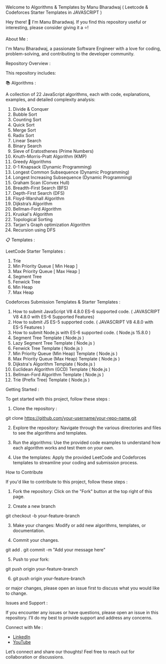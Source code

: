 Welcome to Algorithms & Templates by Manu Bharadwaj ( Leetcode & Codeforces Starter Templates in JAVASCRIPT )

Hey there! 👋 I'm Manu Bharadwaj. If you find this repository useful or interesting, please consider giving it a ⭐️!

About Me :

I'm Manu Bharadwaj, a passionate Software Engineer with a love for coding, problem-solving, and contributing to the developer community.

Repository Overview :

This repository includes:

📚 Algorithms :

A collection of 22 JavaScript algorithms, each with code, explanations, examples, and detailed complexity analysis:

1. Divide & Conquer
2. Bubble Sort
3. Counting Sort
4. Quick Sort
5. Merge Sort
6. Radix Sort
7. Linear Search
8. Binary Search
9. Sieve of Eratosthenes (Prime Numbers)
10. Knuth-Morris-Pratt Algorithm (KMP)
11. Greedy Algorithms
12. 0-1 Knapsack (Dynamic Programming)
13. Longest Common Subsequence (Dynamic Programming)
14. Longest Increasing Subsequence (Dynamic Programming)
15. Graham Scan (Convex Hull)
16. Breadth-First Search (BFS)
17. Depth-First Search (DFS)
18. Floyd-Warshall Algorithm
19. Dijkstra’s Algorithm
20. Bellman-Ford Algorithm
21. Kruskal's Algorithm
22. Topological Sorting
23. Tarjan's Graph optimization Algorithm
24. Recursion using DFS

📋 Templates :

LeetCode Starter Templates :

1. Trie
2. Min Priority Queue [ Min Heap ]
3. Max Priority Queue [ Max Heap ]
4. Segment Tree
5. Fenwick Tree
6. Min Heap
7. Max Heap

Codeforces Submission Templates & Starter Templates :

1. How to submit JavaScript V8 4.8.0 ES-6 supported code. ( JAVASCRIPT V8 4.8.0 with ES-6 Supported Features)
2. How to submit JS ES-5 supported code. ( JAVASCRIPT V8 4.8.0 with ES-5 Features )
3. How to submit Node.js with ES-6 supported code. ( Node.js 15.8.0 )
4. Segment Tree Template ( Node.js )
5. Lazy Segment Tree Template ( Node.js )
6. Fenwick Tree Template ( Node.js )
7. Min Priority Queue (Min Heap) Template ( Node.js )
8. Max Priority Queue (Max Heap) Template ( Node.js )
9. Dijkstra's Algorithm Template ( Node.js )
10. Euclidean Algorithm (GCD) Template ( Node.js )
11. Bellman-Ford Algorithm Template ( Node.js )
12. Trie (Prefix Tree) Template ( Node.js )

Getting Started :

To get started with this project, follow these steps :

1. Clone the repository :

git clone https://github.com/your-username/your-repo-name.git

2. Explore the repository: Navigate through the various directories and files to see the algorithms and templates.

3. Run the algorithms: Use the provided code examples to understand how each algorithm works and test them on your own.

4. Use the templates: Apply the provided LeetCode and Codeforces templates to streamline your coding and submission process.

How to Contribute

If you'd like to contribute to this project, follow these steps :

1. Fork the repository: Click on the "Fork" button at the top right of this page.

2. Create a new branch

git checkout -b your-feature-branch

3. Make your changes: Modify or add new algorithms, templates, or documentation.

4. Commit your changes.

git add .
git commit -m "Add your message here"

5. Push to your fork:

git push origin your-feature-branch

6. git push origin your-feature-branch

or major changes, please open an issue first to discuss what you would like to change.

Issues and Support :

If you encounter any issues or have questions, please open an issue in this repository. I’ll do my best to provide support and address any concerns.

Connect with Me :

- [LinkedIn](https://www.linkedin.com/in/manu-bharadwaj-3507a345/)
- [YouTube](https://www.youtube.com/@code-with-Bharadwaj)

Let’s connect and share our thoughts! Feel free to reach out for collaboration or discussions.


